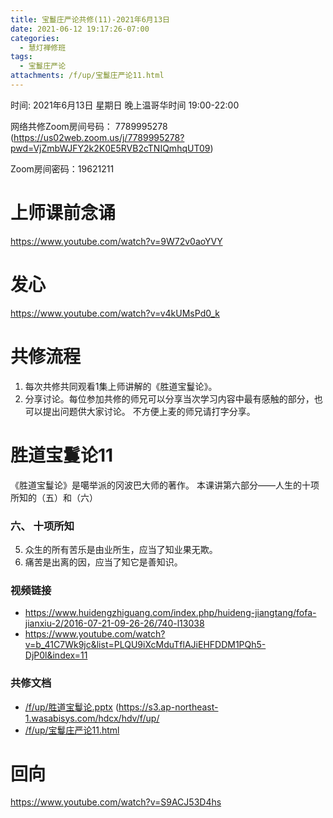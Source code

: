 ```yaml
---
title: 宝鬘庄严论共修(11)-2021年6月13日
date: 2021-06-12 19:17:26-07:00
categories:
  - 慧灯禅修班
tags:
  - 宝鬘庄严论
attachments: /f/up/宝鬘庄严论11.html
---
```

<!--StartFragment-->
时间: 2021年6月13日 星期日 晚上温哥华时间 19:00-22:00

网络共修Zoom房间号码： 7789995278 (<https://us02web.zoom.us/j/7789995278?pwd=VjZmbWJFY2k2K0E5RVB2cTNIQmhqUT09>)

Zoom房间密码：19621211

# 上师课前念诵

<https://www.youtube.com/watch?v=9W72v0aoYVY>

# 发心

<https://www.youtube.com/watch?v=v4kUMsPd0_k>

# 共修流程

1. 每次共修共同观看1集上师讲解的《胜道宝鬘论》。
2. 分享讨论。每位参加共修的师兄可以分享当次学习内容中最有感触的部分，也可以提出问题供大家讨论。 不方便上麦的师兄请打字分享。

# 胜道宝鬘论11

《胜道宝鬘论》是噶举派的冈波巴大师的著作。 本课讲第六部分——人生的十项所知的（五）和（六）


### 六、 十项所知

5. 众生的所有苦乐是由业所生，应当了知业果无欺。
6. 痛苦是出离的因，应当了知它是善知识。



### 视频链接

* <https://www.huidengzhiguang.com/index.php/huideng-jiangtang/fofa-jianxiu-2/2016-07-21-09-26-26/740-l13038>
* <https://www.youtube.com/watch?v=b_41C7Wk9jc&list=PLQU9iXcMduTflAJiEHFDDM1PQh5-DjP0l&index=11>

### 共修文档

* [/f/up/胜道宝鬘论.pptx](https://s3.ap-northeast-1.wasabisys.com/hdcx/hdv/f/up/%E8%83%9C%E9%81%93%E5%AE%9D%E9%AC%98%E8%AE%BA.pptx)
(https://s3.ap-northeast-1.wasabisys.com/hdcx/hdv/f/up/
* [/f/up/宝鬘庄严论11.html](https://s3.ap-northeast-1.wasabisys.com/hdcx/hdv/f/up/宝鬘庄严论11.html)

# 回向

<https://www.youtube.com/watch?v=S9ACJ53D4hs>

<!--EndFragment-->


